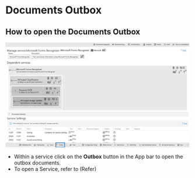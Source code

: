 # Documents Outbox

## How to open the Documents Outbox

![](../assets/77.png)

* Within a service click on the **Outbox** button in the App bar to open the outbox documents.
* To open a Service, refer to (Refer)
